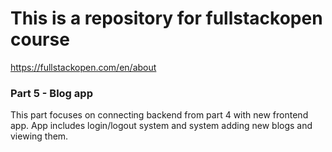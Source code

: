 # This is a repository for fullstackopen course

https://fullstackopen.com/en/about

### Part 5 - Blog app
This part focuses on connecting backend from part 4 with new frontend app. App includes login/logout system and system adding new blogs and viewing them.